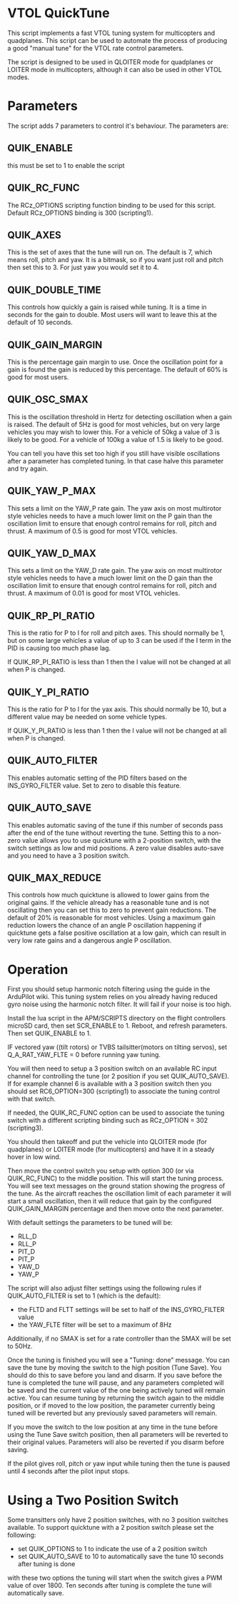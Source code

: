 # VTOL QuickTune

This script implements a fast VTOL tuning system for multicopters and
quadplanes. This script can be used to automate the process of
producing a good "manual tune" for the VTOL rate control parameters.

The script is designed to be used in QLOITER mode for quadplanes or
LOITER mode in multicopters, although it can also be used in other
VTOL modes.

# Parameters

The script adds 7 parameters to control it's behaviour. The parameters
are:

## QUIK_ENABLE

this must be set to 1 to enable the script

## QUIK_RC_FUNC

The RCz_OPTIONS scripting function binding to be used for this script.
Default RCz_OPTIONS binding is 300 (scripting1).

## QUIK_AXES

This is the set of axes that the tune will run on. The default is 7,
which means roll, pitch and yaw. It is a bitmask, so if you want just
roll and pitch then set this to 3. For just yaw you would set it to 4.

## QUIK_DOUBLE_TIME

This controls how quickly a gain is raised while tuning. It is a time
in seconds for the gain to double. Most users will want to leave this
at the default of 10 seconds.

## QUIK_GAIN_MARGIN

This is the percentage gain margin to use. Once the oscillation point
for a gain is found the gain is reduced by this percentage. The
default of 60% is good for most users.

## QUIK_OSC_SMAX

This is the oscillation threshold in Hertz for detecting oscillation
when a gain is raised. The default of 5Hz is good for most vehicles,
but on very large vehicles you may wish to lower this. For a vehicle
of 50kg a value of 3 is likely to be good. For a vehicle of 100kg a
value of 1.5 is likely to be good.

You can tell you have this set too high if you still have visible
oscillations after a parameter has completed tuning. In that case
halve this parameter and try again.

## QUIK_YAW_P_MAX

This sets a limit on the YAW_P rate gain. The yaw axis on most
multirotor style vehicles needs to have a much lower limit on the P
gain than the oscillation limit to ensure that enough control remains
for roll, pitch and thrust. A maximum of 0.5 is good for most VTOL
vehicles.

## QUIK_YAW_D_MAX

This sets a limit on the YAW_D rate gain. The yaw axis on most
multirotor style vehicles needs to have a much lower limit on the D
gain than the oscillation limit to ensure that enough control remains
for roll, pitch and thrust. A maximum of 0.01 is good for most VTOL
vehicles.

## QUIK_RP_PI_RATIO

This is the ratio for P to I for roll and pitch axes. This should
normally be 1, but on some large vehicles a value of up to 3 can be
used if the I term in the PID is causing too much phase lag.

If QUIK_RP_PI_RATIO is less than 1 then the I value will not be
changed at all when P is changed.

## QUIK_Y_PI_RATIO

This is the ratio for P to I for the yax axis. This should
normally be 10, but a different value may be needed on some vehicle
types.

If QUIK_Y_PI_RATIO is less than 1 then the I value will not be
changed at all when P is changed.

## QUIK_AUTO_FILTER

This enables automatic setting of the PID filters based on the
INS_GYRO_FILTER value. Set to zero to disable this feature.

## QUIK_AUTO_SAVE

This enables automatic saving of the tune if this number of seconds
pass after the end of the tune without reverting the tune. Setting
this to a non-zero value allows you to use quicktune with a 2-position
switch, with the switch settings as low and mid positions. A zero
value disables auto-save and you need to have a 3 position switch.

## QUIK_MAX_REDUCE

This controls how much quicktune is allowed to lower gains from the
original gains. If the vehicle already has a reasonable tune and is
not oscillating then you can set this to zero to prevent gain
reductions. The default of 20% is reasonable for most vehicles. Using
a maximum gain reduction lowers the chance of an angle P oscillation
happening if quicktune gets a false positive oscillation at a low
gain, which can result in very low rate gains and a dangerous angle P
oscillation.

# Operation

First you should setup harmonic notch filtering using the guide in the
ArduPilot wiki. This tuning system relies on you already having
reduced gyro noise using the harmonic notch filter. It will fail if
your noise is too high.

Install the lua script in the APM/SCRIPTS directory on the flight
controllers microSD card, then set SCR_ENABLE to 1. Reboot, and
refresh parameters. Then set QUIK_ENABLE to 1.

IF vectored yaw ((tilt rotors) or TVBS tailsitter(motors on tilting servos), set Q_A_RAT_YAW_FLTE = 0 before running yaw tuning.

You will then need to setup a 3 position switch on an available RC
input channel for controlling the tune (or 2 position if you set
QUIK_AUTO_SAVE). If for example channel 6 is available with a 3
position switch then you should set RC6_OPTION=300 (scripting1) to associate the
tuning control with that switch.

If needed, the QUIK_RC_FUNC option can be used to associate the tuning switch
with a different scripting binding such as RCz_OPTION = 302 (scripting3).

You should then takeoff and put the vehicle into QLOITER mode (for
quadplanes) or LOITER mode (for multicopters) and have it in a steady
hover in low wind.

Then move the control switch you setup with option 300 (or via QUIK_RC_FUNC)
to the middle position. This will start the tuning process. You will see text
messages on the ground station showing the progress of the tune. As
the aircraft reaches the oscillation limit of each parameter it will
start a small oscillation, then it will reduce that gain by the
configured QUIK_GAIN_MARGIN percentage and then move onto the next
parameter.

With default settings the parameters to be tuned will be:

 - RLL_D
 - RLL_P
 - PIT_D
 - PIT_P
 - YAW_D
 - YAW_P

The script will also adjust filter settings using the following rules
if QUIK_AUTO_FILTER is set to 1 (which is the default):

 - the FLTD and FLTT settings will be set to half of the INS_GYRO_FILTER value
 - the YAW_FLTE filter will be set to a maximum of 8Hz

Additionally, if no SMAX is set for a rate controller than the SMAX will be set to 50Hz.

Once the tuning is finished you will see a "Tuning: done" message. You
can save the tune by moving the switch to the high position (Tune Save). You
should do this to save before you land and disarm. If you save before the tune is completed the tune will pause, and any parameters completed will be saved and the current value of the one being actively tuned will remain active. You can resume tuning by returning the switch again to the middle position, or if moved to the low position, the parameter currently being tuned will be reverted but any previously saved parameters will remain.

If you move the switch to the low position at any time in the tune before using the Tune Save switch position, then all parameters will be reverted to their original
values. Parameters will also be reverted if you disarm before saving.

If the pilot gives roll, pitch or yaw input while tuning then the tune
is paused until 4 seconds after the pilot input stops.

# Using a Two Position Switch

Some transitters only have 2 position switches, with no 3 position
switches available. To support quicktune with a 2 position switch
please set the following:

 - set QUIK_OPTIONS to 1 to indicate the use of a 2 position switch
 - set QUIK_AUTO_SAVE to 10 to automatically save the tune 10 seconds after tuning is done

with these two options the tuning will start when the switch gives a
PWM value of over 1800. Ten seconds after tuning is complete the tune
will automatically save.



